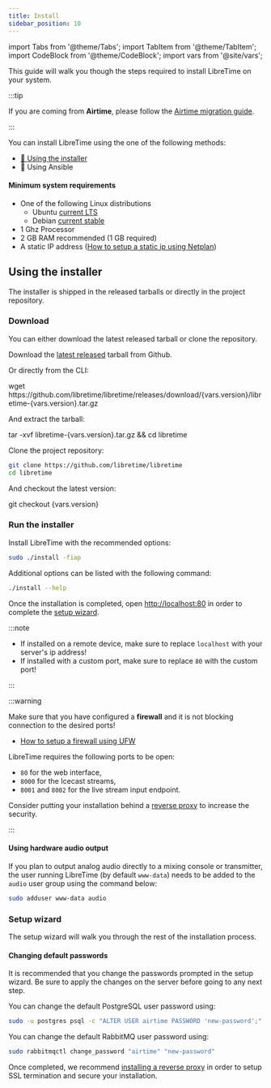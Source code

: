 ```yaml
---
title: Install
sidebar_position: 10
---
```


import Tabs from '@theme/Tabs';
import TabItem from '@theme/TabItem';
import CodeBlock from '@theme/CodeBlock';
import vars from '@site/vars';

This guide will walk you though the steps required to install LibreTime on your system.

:::tip

If you are coming from **Airtime**, please follow the [Airtime migration guide](./migrate-from-airtime.md).

:::

You can install LibreTime using the one of the following methods:

- [:rocket: Using the installer](#using-the-installer)
- :construction: Using Ansible

#### Minimum system requirements

- One of the following Linux distributions
  - Ubuntu [current LTS](https://wiki.ubuntu.com/Releases)
  - Debian [current stable](https://www.debian.org/releases/)
- 1 Ghz Processor
- 2 GB RAM recommended (1 GB required)
- A static IP address ([How to setup a static ip using Netplan](../tutorials/setup-a-static-ip-using-netplan.md))

## Using the installer

The installer is shipped in the released tarballs or directly in the project repository.

### Download

You can either download the latest released tarball or clone the repository.

<Tabs>
<TabItem label="Release tarball" value="tarball" default>

Download the [latest released](https://github.com/libretime/libretime/releases) tarball from Github.

Or directly from the CLI:

<CodeBlock language="bash">
wget https://github.com/libretime/libretime/releases/download/{vars.version}/libretime-{vars.version}.tar.gz
</CodeBlock>

And extract the tarball:

<CodeBlock language="bash">
tar -xvf libretime-{vars.version}.tar.gz && cd libretime
</CodeBlock>

</TabItem>
<TabItem label="Git repository" value="git">

Clone the project repository:

```bash
git clone https://github.com/libretime/libretime
cd libretime
```

And checkout the latest version:

<CodeBlock language="bash">
git checkout {vars.version}
</CodeBlock>

</TabItem>
</Tabs>

### Run the installer

Install LibreTime with the recommended options:

```bash
sudo ./install -fiap
```

Additional options can be listed with the following command:

```bash
./install --help
```

Once the installation is completed, open [http://localhost:80](http://localhost:80) in order to complete the [setup wizard](#setup-wizard).

:::note

- If installed on a remote device, make sure to replace `localhost` with your server's ip address!
- If installed with a custom port, make sure to replace `80` with the custom port!

:::

:::warning

Make sure that you have configured a **firewall** and it is not blocking connection to the desired ports!

- [How to setup a firewall using UFW](../tutorials/setup-a-firewall-using-ufw.md)

LibreTime requires the following ports to be open:

- `80` for the web interface,
- `8000` for the Icecast streams,
- `8001` and `8002` for the live stream input endpoint.

Consider putting your installation behind a [reverse proxy](./reverse-proxy.md) to increase the security.

:::

#### Using hardware audio output

If you plan to output analog audio directly to a mixing console or transmitter, the user running LibreTime (by default `www-data`) needs to be added to the `audio` user group using the command below:

```bash
sudo adduser www-data audio
```

### Setup wizard

The setup wizard will walk you through the rest of the installation process.

#### Changing default passwords

It is recommended that you change the passwords prompted in the setup wizard. Be sure to apply the changes on the server before going to any next step.

You can change the default PostgreSQL user password using:

```bash
sudo -u postgres psql -c "ALTER USER airtime PASSWORD 'new-password';"
```

You can change the default RabbitMQ user password using:

```bash
sudo rabbitmqctl change_password "airtime" "new-password"
```

Once completed, we recommend [installing a reverse proxy](./reverse-proxy.md) in order to setup SSL termination and secure your installation.
